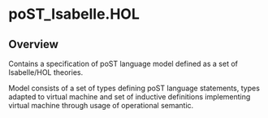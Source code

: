 # poST_Isabelle.HOL

## Overview

Contains a specification of poST language model defined as a set of Isabelle/HOL theories.

Model consists of a set of types defining poST language statements, types adapted to virtual machine and set of inductive definitions implementing virtual machine through usage of operational semantic.  
